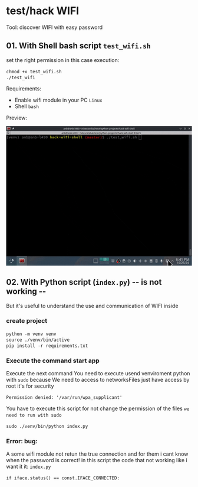 # test/hack WIFI

Tool: discover WIFI with easy password

## 01. With Shell bash script `test_wifi.sh`

set the right permission in this case execution:

    chmod +x test_wifi.sh
    ./test_wifi


Requirements:

- Enable wifi module in your PC `Linux`
- Shell `bash`

Preview:

![image gif](./docs/readme/hack-wifi-shell.gif)

## 02. With Python script (`index.py`) -- is not working --

But it's useful to understand the use and
communication of WIFI inside

### create project

    python -m venv venv
    source ./venv/bin/active
    pip install -r requirements.txt

### Execute the command start app
Execute the next command 
You need to execute usend venviroment python with `sudo` because
We need to access to networksFiles just have access by root it's for security

    Permission denied: '/var/run/wpa_supplicant'

You have to execute this script for not change the permission of the files `we need to run with sudo`

    sudo ./venv/bin/python index.py 



### Error: bug:

A some wifi module not retun the true connection and for them
i cant know when the password is correct! in this script
the code that not working like i want it it: `index.py`

    if iface.status() == const.IFACE_CONNECTED:


